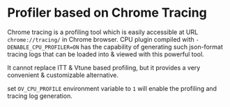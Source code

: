 # Profiler based on Chrome Tracing
Chrome tracing is a profiling tool which is easily accessible at URL `chrome://tracing/` in Chrome browser. CPU plugin compiled with `-DENABLE_CPU_PROFILER=ON` has the capability of generating such json-format tracing logs that can be loaded into & viewed with this powerful tool. 

It cannot replace ITT & Vtune based profiling, but it provides a very convenient & customizable alternative.

set `OV_CPU_PROFILE` environment variable to `1` will enable the profiling and tracing log generation.